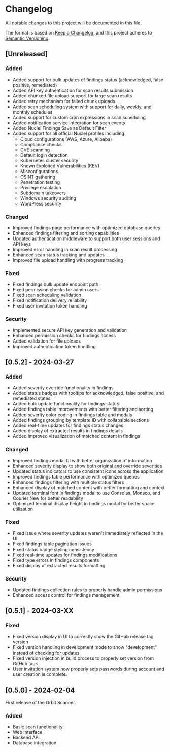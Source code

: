 # Changelog

All notable changes to this project will be documented in this file.

The format is based on [Keep a Changelog](https://keepachangelog.com/en/1.0.0/),
and this project adheres to [Semantic Versioning](https://semver.org/spec/v2.0.0.html).

## [Unreleased]

### Added
- Added support for bulk updates of findings status (acknowledged, false positive, remediated)
- Added API key authentication for scan results submission
- Added chunked file upload support for large scan results
- Added retry mechanism for failed chunk uploads
- Added scan scheduling system with support for daily, weekly, and monthly schedules
- Added support for custom cron expressions in scan scheduling
- Added notification service integration for scan events
- Added Nuclei Findings Save as Default Filter
- Added support for all official Nuclei profiles including:
  - Cloud configurations (AWS, Azure, Alibaba)
  - Compliance checks
  - CVE scanning
  - Default login detection
  - Kubernetes cluster security
  - Known Exploited Vulnerabilities (KEV)
  - Misconfigurations
  - OSINT gathering
  - Penetration testing
  - Privilege escalation
  - Subdomain takeovers
  - Windows security auditing
  - WordPress security

### Changed
- Improved findings page performance with optimized database queries
- Enhanced findings filtering and sorting capabilities
- Updated authentication middleware to support both user sessions and API keys
- Improved error handling in scan result processing
- Enhanced scan status tracking and updates
- Improved file upload handling with progress tracking

### Fixed
- Fixed findings bulk update endpoint path
- Fixed permission checks for admin users
- Fixed scan scheduling validation
- Fixed notification delivery reliability
- Fixed user invitation token handling

### Security
- Implemented secure API key generation and validation
- Enhanced permission checks for findings access
- Added validation for file uploads
- Improved authentication token handling

## [0.5.2] - 2024-03-27

### Added
- Added severity override functionality in findings
- Added status badges with tooltips for acknowledged, false positive, and remediated states
- Added bulk update functionality for findings status
- Added findings table improvements with better filtering and sorting
- Added severity color coding in findings table and modals
- Added findings grouping by template ID with collapsible sections
- Added real-time updates for findings status changes
- Added display of extracted results in findings details
- Added improved visualization of matched content in findings

### Changed
- Improved findings modal UI with better organization of information
- Enhanced severity display to show both original and override severities
- Updated status indicators to use consistent icons across the application
- Improved findings table performance with optimized queries
- Enhanced findings filtering with multiple status filters
- Enhanced display of matched content with better formatting and context
- Updated terminal font in findings modal to use Consolas, Monaco, and Courier New for better readability
- Optimized terminal display height in findings modal for better space utilization

### Fixed
- Fixed issue where severity updates weren't immediately reflected in the UI
- Fixed findings table pagination issues
- Fixed status badge styling consistency
- Fixed real-time updates for findings modifications
- Fixed type errors in findings components
- Fixed display of extracted results formatting

### Security
- Updated findings collection rules to properly handle admin permissions
- Enhanced access control for findings management

## [0.5.1] - 2024-03-XX

### Fixed
- Fixed version display in UI to correctly show the GitHub release tag version
- Fixed version handling in development mode to show "development" instead of checking for updates
- Fixed version injection in build process to properly set version from GitHub tags
- User invitation system now properly sets passwords during account and user creation is complete.

## [0.5.0] - 2024-02-04
First release of the Orbit Scanner.

### Added
- Basic scan functionality
- Web interface
- Backend API
- Database integration 
